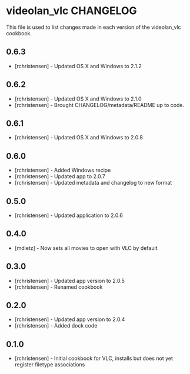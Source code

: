 videolan_vlc CHANGELOG
======================

This file is used to list changes made in each version of the videolan_vlc cookbook.

0.6.3
-----
- [rchristensen] - Updated OS X and Windows to 2.1.2

0.6.2
-----
- [rchristensen] - Updated OS X and Windows to 2.1.0
- [rchristensen] - Brought CHANGELOG/metadata/README up to code.

0.6.1
-----
- [rchristensen] - Updated OS X and Windows to 2.0.8

0.6.0
-----
- [rchristensen] - Added Windows recipe
- [rchristensen] - Updated app to 2.0.7
- [rchristensen] - Updated metadata and changelog to new format

0.5.0
-----
- [rchristensen] - Updated application to 2.0.6

0.4.0
-----
- [mdietz] - Now sets all movies to open with VLC by default

0.3.0
-----
- [rchristensen] - Updated app version to 2.0.5
- [rchristensen] - Renamed cookbook

0.2.0
-----
- [rchristensen] - Updated app version to 2.0.4
- [rchristensen] - Added dock code

0.1.0
-----
- [rchristensen] - Initial cookbook for VLC, installs but does not yet register filetype associations